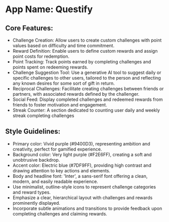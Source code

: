 # **App Name**: Questify

## Core Features:

- Challenge Creation: Allow users to create custom challenges with point values based on difficulty and time commitment.
- Reward Definition: Enable users to define custom rewards and assign point costs for redemption.
- Point Tracking: Track points earned by completing challenges and points spent on redeeming rewards.
- Challenge Suggestion Tool: Use a generative AI tool to suggest daily or specific challenges to other users, tailored to the person and reflecting any known desires for some sort of gift in return.
- Reciprocal Challenges: Facilitate creating challenges between friends or partners, with associated rewards defined by the challenger.
- Social Feed: Display completed challenges and redeemed rewards from friends to foster motivation and engagement.
- Streak Counter: A section dedicated to counting user daily and weekly streak completing challenges

## Style Guidelines:

- Primary color: Vivid purple (#9400D3), representing ambition and creativity, perfect for gamified experience.
- Background color: Very light purple (#F2E6FF), creating a soft and unobtrusive backdrop.
- Accent color: Electric blue (#7DF9FF), providing high contrast and drawing attention to key actions and elements.
- Body and headline font: 'Inter', a sans-serif font offering a clean, modern, and easily readable experience.
- Use minimalist, outline-style icons to represent challenge categories and reward types.
- Emphasize a clear, hierarchical layout with challenges and rewards prominently displayed.
- Incorporate subtle animations and transitions to provide feedback upon completing challenges and claiming rewards.